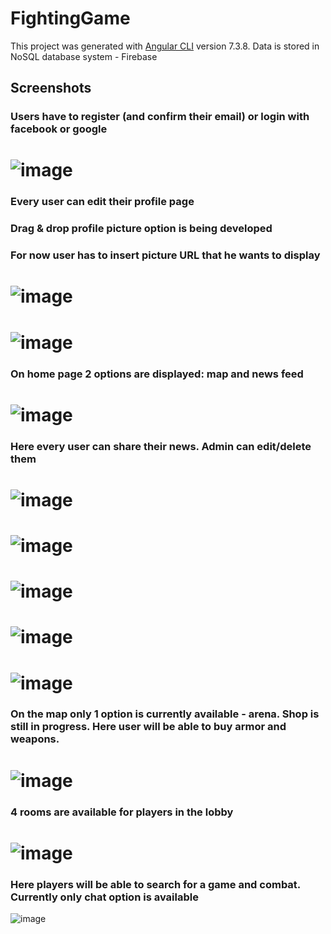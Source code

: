 # FightingGame

This project was generated with [Angular CLI](https://github.com/angular/angular-cli) version 7.3.8.
Data is stored in NoSQL database system - Firebase</br>

## Screenshots

### Users have to register (and confirm their email) or login with facebook or google
![image](https://github.com/oskarrr991/Online-game/blob/master/screenshots/1.png)
======
### Every user can edit their profile page
### Drag & drop profile picture option is being developed
### For now user has to insert picture URL that he wants to display
![image](https://github.com/oskarrr991/Online-game/blob/master/screenshots/2.png)
======
![image](https://github.com/oskarrr991/Online-game/blob/master/screenshots/3.1.png)
======
### On home page 2 options are displayed: map and news feed
![image](https://github.com/oskarrr991/Online-game/blob/master/screenshots/4.png)
======
### Here every user can share their news. Admin can edit/delete them
![image](https://github.com/oskarrr991/Online-game/blob/master/screenshots/5.png)
======
![image](https://github.com/oskarrr991/Online-game/blob/master/screenshots/6.png)
======
![image](https://github.com/oskarrr991/Online-game/blob/master/screenshots/7.png)
======
![image](https://github.com/oskarrr991/Online-game/blob/master/screenshots/8.png)
======
![image](https://github.com/oskarrr991/Online-game/blob/master/screenshots/9.png)
======
### On the map only 1 option is currently available - arena. Shop is still in progress. Here user will be able to buy armor and weapons. 
![image](https://github.com/oskarrr991/Online-game/blob/master/screenshots/10.png)
======
### 4 rooms are available for players in the lobby
![image](https://github.com/oskarrr991/Online-game/blob/master/screenshots/11.png)
======
### Here players will be able to search for a game and combat. Currently only chat option is available
![image](https://github.com/oskarrr991/Online-game/blob/master/screenshots/12.png)
